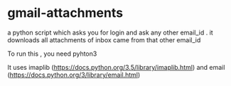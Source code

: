 # gmail-attachments
a python script which asks you for login and ask any other email_id . it downloads all attachments of inbox  came from that other email_id

To run this , you need pyhton3

It uses imaplib (https://docs.python.org/3.5/library/imaplib.html)
and email (https://docs.python.org/3/library/email.html)
